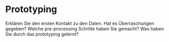 # Prototyping

Erklären Sie den ersten Kontakt zu den Daten. Hat es Überraschungen gegeben?
Welche pre-processing Schritte haben Sie gemacht?
Was haben Sie durch das prototyping gelernt?
